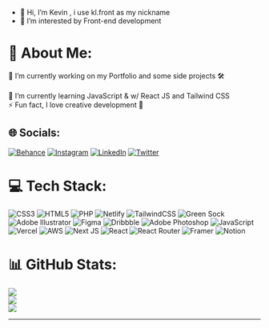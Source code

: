 - 👋  Hi, I’m Kevin , i use kl.front as my nickname
- 👀 I’m interested by Front-end development

# 💫 About Me:
🔭 I’m currently working on my Portfolio and some side projects 🛠<br><br>🌱 I’m currently learning JavaScript & w/ React JS and Tailwind CSS<br>⚡ Fun fact, I love creative development 🤤


## 🌐 Socials:
[![Behance](https://img.shields.io/badge/Behance-1769ff?logo=behance&logoColor=white)](https://behance.net/Kevinlabatte) [![Instagram](https://img.shields.io/badge/Instagram-%23E4405F.svg?logo=Instagram&logoColor=white)](https://instagram.com/kl.front) [![LinkedIn](https://img.shields.io/badge/LinkedIn-%230077B5.svg?logo=linkedin&logoColor=white)](https://linkedin.com/in/Kevinlabatte) [![Twitter](https://img.shields.io/badge/Twitter-%231DA1F2.svg?logo=Twitter&logoColor=white)](https://twitter.com/Kvn_lb) 

# 💻 Tech Stack:
![CSS3](https://img.shields.io/badge/css3-%231572B6.svg?style=for-the-badge&logo=css3&logoColor=white) ![HTML5](https://img.shields.io/badge/html5-%23E34F26.svg?style=for-the-badge&logo=html5&logoColor=white) ![PHP](https://img.shields.io/badge/php-%23777BB4.svg?style=for-the-badge&logo=php&logoColor=white) ![Netlify](https://img.shields.io/badge/netlify-%23000000.svg?style=for-the-badge&logo=netlify&logoColor=#00C7B7) ![TailwindCSS](https://img.shields.io/badge/tailwindcss-%2338B2AC.svg?style=for-the-badge&logo=tailwind-css&logoColor=white) ![Green Sock](https://img.shields.io/badge/green%20sock-88CE02?style=for-the-badge&logo=greensock&logoColor=white) ![Adobe Illustrator](https://img.shields.io/badge/adobeillustrator-%23FF9A00.svg?style=for-the-badge&logo=adobeillustrator&logoColor=white) 	![Figma](https://img.shields.io/badge/figma-%23F24E1E.svg?style=for-the-badge&logo=figma&logoColor=white) ![Dribbble](https://img.shields.io/badge/Dribbble-EA4C89?style=for-the-badge&logo=dribbble&logoColor=white) ![Adobe Photoshop](https://img.shields.io/badge/adobephotoshop-%2331A8FF.svg?style=for-the-badge&logo=adobephotoshop&logoColor=white) ![JavaScript](https://img.shields.io/badge/javascript-%23323330.svg?style=for-the-badge&logo=javascript&logoColor=%23F7DF1E)
![Vercel](https://img.shields.io/badge/vercel-%23000000.svg?style=for-the-badge&logo=vercel&logoColor=white) ![AWS](https://img.shields.io/badge/AWS-%23FF9900.svg?style=for-the-badge&logo=amazon-aws&logoColor=white) ![Next JS](https://img.shields.io/badge/Next-black?style=for-the-badge&logo=next.js&logoColor=white) ![React](https://img.shields.io/badge/react-%2320232a.svg?style=for-the-badge&logo=react&logoColor=%2361DAFB) ![React Router](https://img.shields.io/badge/React_Router-CA4245?style=for-the-badge&logo=react-router&logoColor=white) ![Framer](https://img.shields.io/badge/Framer-black?style=for-the-badge&logo=framer&logoColor=blue) ![Notion](https://img.shields.io/badge/Notion-%23000000.svg?style=for-the-badge&logo=notion&logoColor=white)



# 📊 GitHub Stats:
![](https://github-readme-stats.vercel.app/api?username=by-kvn&theme=dark&hide_border=false&include_all_commits=true&count_private=true)<br/>
![](https://github-readme-streak-stats.herokuapp.com/?user=by-kvn&theme=dark&hide_border=false)<br/>
![](https://github-readme-stats.vercel.app/api/top-langs/?username=by-kvn&theme=dark&hide_border=false&include_all_commits=true&count_private=true&layout=compact)

<!--## 🐦 Latest Tweet
[![](https://gtce.itsvg.in/api?username=kl.front)](https://github.com/VishwaGauravIn/github-twitter-card-embed)-->

---
<!--[![](https://visitcount.itsvg.in/api?id=by-kvn&icon=5&color=12)](https://visitcount.itsvg.in)-->

<!-- Proudly created with GPRM ( https://gprm.itsvg.in ) -->





<!---
By-Kvn/By-Kvn is a ✨ special ✨ repository because its `README.md` (this file) appears on your GitHub profile.
You can click the Preview link to take a look at your changes.
--->
